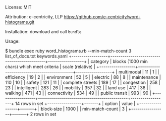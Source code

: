 
License: MIT

Attribution: e-centricity, LLP
https://github.com/e-centricity/word-histograms.git

Installation:
  download and call `bundle`

Usage:

$ bundle exec ruby word_histograms.rb --min-match-count 3 list_of_docs.txt keywords.yaml
+------------------+---------------------------------------------+------------------+
| category         | blocks (1000 min chars) which meet criteria | scale (relative) |
+------------------+---------------------------------------------+------------------+
| multimodal       | 11                                          | 1                |
| efficiency       | 19                                          | 2                |
| environment      | 52                                          | 5                |
| electric         | 88                                          | 8                |
| maintenance      | 110                                         | 10               |
| safety           | 121                                         | 11               |
| complete streets | 189                                         | 17               |
| congestion       | 258                                         | 23               |
| intelligent      | 283                                         | 26               |
| mobility         | 357                                         | 32               |
| land use         | 417                                         | 38               |
| walking          | 471                                         | 43               |
| connectivity     | 534                                         | 49               |
| public transit   | 993                                         | 90               |
+------------------+---------------------------------------------+------------------+
14 rows in set
+-----------------+-------+
| option          | value |
+-----------------+-------+
| block-size      | 1000  |
| min-match-count | 3     |
+-----------------+-------+
2 rows in set